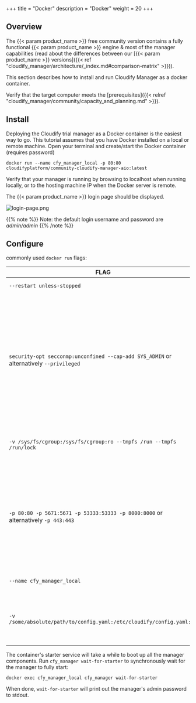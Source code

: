 +++
title = "Docker"
description = "Docker"
weight = 20
+++

## Overview
The {{< param product_name >}} free community version contains a fully functional {{< param product_name >}} engine & most of the manager capabilities (read about the differences between our [{{< param product_name >}} versions]({{< ref "cloudify_manager/architecture/_index.md#comparison-matrix" >}})). 

This section describes how to install and run Cloudify Manager as a docker container.

Verify that the target computer meets the [prerequisites]({{< relref "cloudify_manager/community/capacity_and_planning.md" >}}).

## Install

Deploying the Cloudify trial manager as a Docker container is the easiest way to go. This tutorial assumes that you have Docker installed on a local or remote machine.
Open your terminal and create/start the Docker container (requires password)

```
docker run --name cfy_manager_local -p 80:80 cloudifyplatform/community-cloudify-manager-aio:latest
```

Verify that your manager is running by browsing to localhost when running locally, or to the hosting machine IP when the Docker server is remote.

The {{< param product_name >}} login page should be displayed.

![login-page.png]( /images/ui/pages/login-page.png )

{{% note %}}
Note: the default login username and password are _admin/admin_
{{% /note %}}

## Configure

commonly used `docker run` flags:

| FLAG                                                                                   | DESCRIPTION                                                                                                                                                                                                                                                                                                                                                                                                                        |
|----------------------------------------------------------------------------------------|------------------------------------------------------------------------------------------------------------------------------------------------------------------------------------------------------------------------------------------------------------------------------------------------------------------------------------------------------------------------------------------------------------------------------------|
| `--restart unless-stopped`                                                             | Auto-restart of the container                                                                                                                                                                                                                                                                                                                                                                                                      |
| `security-opt secconmp:unconfined --cap-add SYS_ADMIN` or alternatively `--privileged` | When running a SystemD-based container, giving the container elevated privileges is required for SystemD itself to run. When using a new enough Docker Engine (at least 17.05+), those flags can be omitted, but the host SELinux policy might need to be adjusted by doing `setsebool -P container_manage_cgroup true`. Neither those flags nor the SELinux adjustment, are required when using containers not based on SystemD. |
| `-v /sys/fs/cgroup:/sys/fs/cgroup:ro --tmpfs /run --tmpfs /run/lock`                   | Mounts required only when using a SystemD-based container. Note that the host machine must also be using SystemD.                                                                                                                                                                                                                                                                                                                  |
| `-p 80:80 -p 5671:5671 -p 53333:53333 -p 8000:8000` or alternatively `-p 443:443`      | The ports 5671 and 53333 are used for manager/agent communication, while the port 80 or 443 is used for CLI/UI access to the manager. Port 8000 is used for the hello-world example and is optional. Using the `-p` flags, or even `--network host`, these ports can be forwarded from the host machine to the container.                                                                                                          |
| `--name cfy_manager_local`                                                             | Is the name given to the container, for use with later `docker exec` calls.                                                                                                                                                                                                                                                                                                                                                           |
| `-v /some/absolute/path/to/config.yaml:/etc/cloudify/config.yaml:rw`                   | Mounting a yaml file at `/etc/cloudify/config.yaml` allows configuring the manager container, including setting an admin password and providing paths to TLS certificates.                                                                                                                                                                                                                                                        |

The container's starter service will take a while to boot up all the manager components. Run `cfy_manager wait-for-starter` to synchronously wait for the manager to fully start:

```
docker exec cfy_manager_local cfy_manager wait-for-starter
```

When done, `wait-for-starter` will print out the manager's admin password to stdout.

